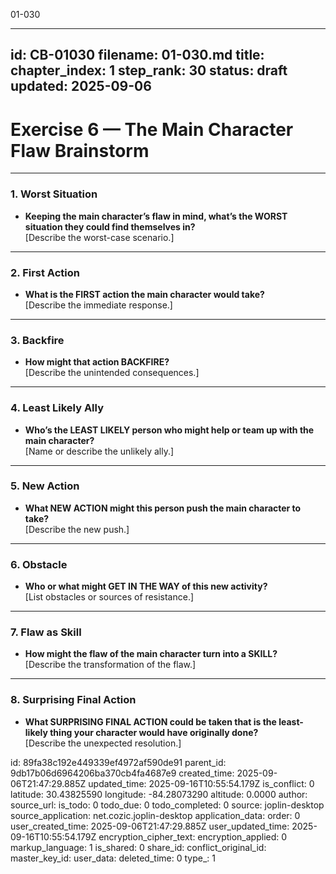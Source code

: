 01-030

---
id: CB-01030
filename: 01-030.md
title: 
chapter_index: 1
step_rank: 30
status: draft
updated: 2025-09-06
---
# Exercise 6 — The Main Character Flaw Brainstorm

---

### **1. Worst Situation**
- **Keeping the main character’s flaw in mind, what’s the WORST situation they could find themselves in?**  
  [Describe the worst-case scenario.]

---

### **2. First Action**
- **What is the FIRST action the main character would take?**  
  [Describe the immediate response.]

---

### **3. Backfire**
- **How might that action BACKFIRE?**  
  [Describe the unintended consequences.]

---

### **4. Least Likely Ally**
- **Who’s the LEAST LIKELY person who might help or team up with the main character?**  
  [Name or describe the unlikely ally.]

---

### **5. New Action**
- **What NEW ACTION might this person push the main character to take?**  
  [Describe the new push.]

---

### **6. Obstacle**
- **Who or what might GET IN THE WAY of this new activity?**  
  [List obstacles or sources of resistance.]

---

### **7. Flaw as Skill**
- **How might the flaw of the main character turn into a SKILL?**  
  [Describe the transformation of the flaw.]

---

### **8. Surprising Final Action**
- **What SURPRISING FINAL ACTION could be taken that is the least-likely thing your character would have originally done?**  
  [Describe the unexpected resolution.]


id: 89fa38c192e449339ef4972af590de91
parent_id: 9db17b06d6964206ba370cb4fa4687e9
created_time: 2025-09-06T21:47:29.885Z
updated_time: 2025-09-16T10:55:54.179Z
is_conflict: 0
latitude: 30.43825590
longitude: -84.28073290
altitude: 0.0000
author: 
source_url: 
is_todo: 0
todo_due: 0
todo_completed: 0
source: joplin-desktop
source_application: net.cozic.joplin-desktop
application_data: 
order: 0
user_created_time: 2025-09-06T21:47:29.885Z
user_updated_time: 2025-09-16T10:55:54.179Z
encryption_cipher_text: 
encryption_applied: 0
markup_language: 1
is_shared: 0
share_id: 
conflict_original_id: 
master_key_id: 
user_data: 
deleted_time: 0
type_: 1